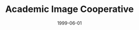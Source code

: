 ---
layout: redirect
date: 1999-06-01
title: 	Academic Image Cooperative
redirect_to: https://old.diglib.org/collections/aic/artxdescription.htm
seo:
  type: Report
description: ""
tags: DLF
---